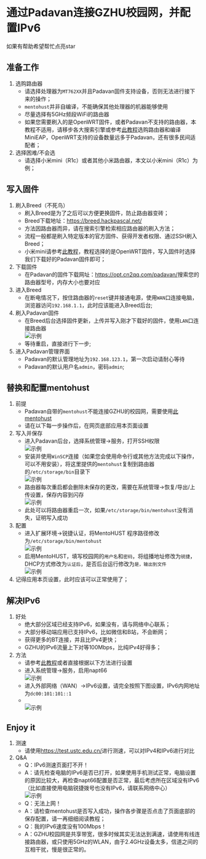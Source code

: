 # 通过Padavan连接GZHU校园网，并配置IPv6

如果有帮助希望帮忙点亮star

## 准备工作

1. 选购路由器
   - 请选择处理器为`MT762XX`并且Padavan固件支持设备，否则无法进行接下来的操作；
   - `mentohust`并非自编译，不能确保其他处理器的机器能够使用
   - 尽量选择有5GHz频段WiFi的路由器
   - 如果您需要刷入的是OpenWRT固件，或者Padavan不支持的路由器，本教程不适用，请移步各大搜索引擎或参考[此教程](https://hanriri.com/tech/SchoolRouter.html)选购路由器和编译MiniEAP，OpenWRT支持的设备数量远多于Padavan，还有很多民间适配者；
2. 选择困难/不会选
   - 请选择小米mini（R1c）或者其他小米路由器，本文以小米mini（R1c）为例；

## 写入固件

1. 刷入Breed（不死鸟）
   - 刷入Breed是为了之后可以方便更换固件，防止路由器变砖；
   - Breed下载地址：<https://breed.hackpascal.net/>
   - 方法因路由器而异，请在搜索引擎检索相应路由器的刷入方法；
   - 流程一般都是刷入特定版本的官方固件、获得开发者权限、通过SSH刷入Breed；
   - 小米mini请参考[此教程](https://www.cnblogs.com/HGNET/p/14697980.html)，教程选择的是OpenWRT固件，写入固件时选择我们下载好的Padavan固件即可；
2. 下载固件
   - 在Padavan的固件下载网址：<https://opt.cn2qq.com/padavan/>搜索您的路由器型号，内存大小也要对应
3. 进入Breed
   - 在断电情况下，按住路由器的`reset`键并接通电源，使用`WAN`口连接电脑，浏览器访问`192.168.1.1`，此时应该能进入Breed后台;
4. 刷入Padavan固件
   - 在Breed后台选择固件更新，上传并写入刚才下载好的固件，使用`LAN`口连接路由器<br>![示例](pic/3.png)
   - 等待重启，直接进行下一步;
5. 进入Padavan管理界面
   - Padavan的默认管理地址为`192.168.123.1`，第一次启动请耐心等待
   - Padavan的默认用户名`admin`，密码`admin`;

## 替换和配置mentohust

1. 前提
   - Padavan自带的`mentohust`不能连接GZHU的校园网，需要使用[此mentohust](/mentohust)
   - 请在以下每一步操作后，在网页底部应用本页面设置
2. 写入并保存
   - 进入Padavan后台，选择系统管理->服务，打开SSH权限<br>![示例](pic/1.png)
   - 安装并使用`WinSCP`连接（如果您会使用命令行或其他方法完成以下操作，可以不用安装），将这里提供的`mentohust`复制到路由器的`/etc/storage/bin`目录下<br>![示例](pic/10.png)
   - 路由器每次重启都会删除未保存的更改，需要在系统管理->恢复/导出/上传设置，保存内容到闪存<br>![示例](pic/4.png)
   - 此处可以将路由器重启一次，如果`/etc/storage/bin/mentohust`没有消失，证明写入成功
3. 配置
   - 进入扩展环境->锐捷认证，将MentoHUST 程序路径修改为`/etc/storage/bin/mentohust`<br>![示例](pic/5.png)
   - 启用MentoHUST，填写校园网的`用户名`和`密码`，将组播地址修改为`锐捷`，DHCP方式修改为`认证后`，是否后台运行修改为`是，输出到文件`<br>![示例](pic/6.png)
4. 记得应用本页设置，此时应该可以正常使用了；

## 解决IPv6

1. 好处
   - 绝大部分区域已经支持IPv6，如果没有，请与网络中心联系；
   - 大部分移动端应用已支持IPv6，比如微信和B站，不会断网；
   - 获得更多的BT连接，并且比IPv4更快；
   - GZHU的IPv6流量上下对等100Mbps，比纯IPv4好得多；
2. 方法
   - 请参考[此教程](https://blog.csdn.net/weixin_45983575/article/details/116424756)或者直接根据以下方法进行设置
   - 进入系统管理->服务，启用napt66<br>![示例](pic/7.png)
   - 进入外部网络（WAN）->IPv6设置，请完全按照下图设置，IPv6内网地址为`dc00:101:101::1`
   - <br>![示例](pic/8.png)

## Enjoy it

1. 测速
   - 请使用<https://test.ustc.edu.cn/>进行测速，可以对IPv4和IPv6进行对比
2. Q&A
   - Q：IPv6测速页面打不开！
   - A：请先检查电脑的IPv6是否已打开，如果使用手机测试正常，电脑设置的原因比较大，再检查napt66配置是否正常，最后考虑所在区域没有IPv6（比如直接使用电脑锐捷拨号也没有IPv6，请联系网络中心）<br>![示例](pic/9.png)
   - Q：无法上网！
   - A：请检查mentohust是否写入成功，操作各步骤是否点击了页面底部的保存配置，请一再细细阅读教程；
   - Q：我的IPv6速度没有100Mbps！
   - A：GZHU校园网是共享带宽，很多时候其实无法达到满速，请使用有线连接路由器，或只使用5GHz的WLAN，由于2.4GHz设备太多，信道之间的互相干扰，慢是很正常的。
